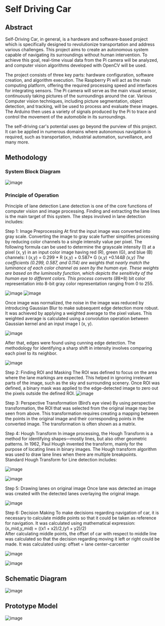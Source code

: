 # Self Driving Car
## Abstract
Self-Driving Car, in general, is a hardware and software-based project which is specifically designed to revolutionize transportation and address various challenges. This project aims to create an autonomous system capable of navigating its surroundings without human intervention. To achieve this goal, real-time visual data from the Pi camera will be analyzed, and computer vision algorithms developed with OpenCV will be used.

The project consists of three key parts: hardware configuration, software creation, and algorithm execution. The Raspberry Pi will act as the main computing platform, offering the required processing speed and interfaces for integrating sensors. The Pi camera will serve as the main visual sensor, continuously taking pictures of the surroundings around the car. Various Computer vision techniques, including picture segmentation, object detection, and tracking, will be used to process and evaluate these images. The Arduino then uses a variety of signals produced by the Pi to trace and control the movement of the automobile in its surroundings.

The self-driving car's potential uses go beyond the purview of this project. It can be applied in numerous domains where autonomous navigation is required, such as transportation, industrial automation, surveillance, and many more.

## Methodology
### System Block Diagram
![image](https://github.com/KingMaker960/Self-Driving-Car/assets/85979695/693deea5-e1d7-446c-b511-e93035aa767c)
### Principle of Operation
Principle of lane detection
Lane detection is one of the core functions of computer vision and image processing. Finding and extracting the lane lines is the main target of this system. The steps involved in lane detection includes:

Step 1: Image Preprocessing 
	At first the input image was converted into gray scale. Converting the image to gray scale further simplifies processing by reducing color channels to a single intensity value per pixel.
The following formula can be used to determine the grayscale intensity (I) at a pixel (x, y) in an input color image having red (R), green (G), and blue (B) channels:
I (x,y) = 0.299 * R (x,y) + 0.587* G (x,y) +0.144*B (x,y) 
The coefficients (0.299, 0.587, and 0.114) are weights that nearly match the luminance of each color channel as seen by the human eye. These weights are based on the luminosity function, which depicts the sensitivity of the human eye to different colors. This process converts (8*8*8) bit color representation into 8-bit gray color representation ranging from 0 to 255.

![image](https://github.com/KingMaker960/Self-Driving-Car/assets/85979695/2fb62b73-07ca-4b92-89bc-c317b182313e)
![image](https://github.com/KingMaker960/Self-Driving-Car/assets/85979695/5068eb87-ff93-4c44-9aeb-1ae2567f4a07)

Once image was normalized, the noise in the image was reduced by introducing Gaussian Blur to make subsequent edge detection more robust. It was achieved by applying a weighted average to the pixel values. This weighted average is calculated using a convolution operation between Gaussian kernel and an input image I (x, y).

![image](https://github.com/KingMaker960/Self-Driving-Car/assets/85979695/12a04a15-a4a7-4bb3-9a36-515a48ce4a72)

After that, edges were found using cunning edge detection. The methodology for identifying a sharp shift in intensity involves comparing each pixel to its neighbor.

![image](https://github.com/KingMaker960/Self-Driving-Car/assets/85979695/3c1373aa-58a1-43c8-bfe0-ca14c09ff133)

Step 2: Finding ROI and Masking
The ROI was defined to focus on the area where the lane markings are expected. This helped in ignoring irrelevant parts of the image, such as the sky and surrounding scenery.
Once ROI was defined, a binary mask was applied to the edge-detected image to zero out the pixels outside the defined ROI.
![image](https://github.com/KingMaker960/Self-Driving-Car/assets/85979695/3369d9dd-afa6-4e30-96b6-775eb52282f2)

Step 3: Perspective Transformation (Bird’s eye view)
By using perspective transformation, the ROI that was selected from the original image may be seen from above. This transformation requires creating a mapping between the points in the original image and their corresponding points in the converted image. The transformation is often shown as a matrix.

Step 4: Hough Transform
In image processing, the Hough Transform is a method for identifying shapes—mostly lines, but also other geometric patterns. In 1962, Paul Hough invented the transform, mainly for the purpose of locating lines in binary images. The Hough transform algorithm was used to draw lane lines when there are multiple breakpoints.  
Standard Hough Transform for Line detection includes:

![image](https://github.com/KingMaker960/Self-Driving-Car/assets/85979695/95102380-c5ab-4fd6-9d21-02610992ca69)

![image](https://github.com/KingMaker960/Self-Driving-Car/assets/85979695/7ea67a8b-2bd1-450d-b8d7-9ec7cde405c6)

Step 5: Drawing lanes on original image 
Once lane was detected an image was created with the detected lanes overlaying the original image.

![image](https://github.com/KingMaker960/Self-Driving-Car/assets/85979695/8afe7eb6-bc66-4801-8705-ec1c741df9e6)

Step 6: Decision Making
To make decisions regarding navigation of car, it is necessary to calculate middle points so that it could be taken as reference for navigation. It was calculated using mathematical expression:
(x_mid,y_mid) = ((x1 + x2)/2,(y1 + y2)/2)                              
After calculating middle points, the offset of car with respect to middle line was calculated so that the decision regarding moving it left or right could be made. It was calculated using:
offset = lane center-carcenter                              

![image](https://github.com/KingMaker960/Self-Driving-Car/assets/85979695/5276c67d-f419-45ff-bd46-8f9d091ca0d1)

![image](https://github.com/KingMaker960/Self-Driving-Car/assets/85979695/665c5b42-541a-4ce2-87d6-6035a3276988)

## Schematic Diagram
![image](https://github.com/KingMaker960/Self-Driving-Car/assets/85979695/525b55f2-6b34-46fe-a91c-4c70755f5308)

## Prototype Model
![image](https://github.com/KingMaker960/Self-Driving-Car/assets/85979695/be20ec21-916d-46e7-8461-8aff4f3fe476)

